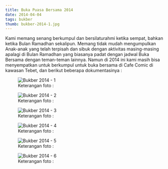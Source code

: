```yaml
---
title: Buka Puasa Bersama 2014
date: 2014-04-04
tags: bukber
thumb: bukber-2014-1.jpg
---
```


Kami memang senang berkumpul dan bersilaturahmi ketika sempat, bahkan ketika Bulan Ramadhan sekalipun.
Memang tidak mudah mengumpulkan Anak-anak yang telah terpisah dan sibuk dengan aktivitas masing-masing apalagi di Bulan Ramadhan yang biasanya padat dengan jadwal Buka Bersama dengan teman-teman lainnya.
Namun di 2014 ini kami masih bisa menyempatkan untuk berkumpul untuk buka bersama di Cafe Comic di kawasan Tebet, dan berikut beberapa dokumentasinya :

<figure>
  <img class="lazy content-img" src="/story/assets/img/placeholder.png" data-src="/story/assets/img/bukber-2014-1.jpg" alt="Bukber 2014 - 1" />
  <figcaption>Keterangan foto :</figcaption>
</figure>


<figure>
  <img class="lazy content-img" src="/story/assets/img/placeholder.png" data-src="/story/assets/img/bukber-2014-2.jpg" alt="Bukber 2014 - 2" />
  <figcaption>Keterangan foto :</figcaption>
</figure>

<figure>
  <img class="lazy content-img" src="/story/assets/img/placeholder.png" data-src="/story/assets/img/bukber-2014-3.jpg" alt="Bukber 2014 - 3" />
  <figcaption>Keterangan foto :</figcaption>
</figure>

<figure>
  <img class="lazy content-img" src="/story/assets/img/placeholder.png" data-src="/story/assets/img/bukber-2014-4.jpg" alt="Bukber 2014 - 4" />
  <figcaption>Keterangan foto :</figcaption>
</figure>

<figure>
  <img class="lazy content-img" src="/story/assets/img/placeholder.png" data-src="/story/assets/img/bukber-2014-5.jpg" alt="Bukber 2014 - 5" />
  <figcaption>Keterangan foto :</figcaption>
</figure>

<figure>
  <img class="lazy content-img" src="/story/assets/img/placeholder.png" data-src="/story/assets/img/bukber-2014-6.jpg" alt="Bukber 2014 - 6" />
  <figcaption>Keterangan foto :</figcaption>
</figure>